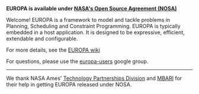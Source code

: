 **EUROPA is available under  [NASA's Open Source Agreement (NOSA) ](http://opensource.arc.nasa.gov/page/nosa-software-agreement)**

Welcome!  EUROPA is a framework to model and tackle problems in Planning, Scheduling and Constraint Programming. EUROPA is typically embedded in a host application. It is designed to be expressive, efficient, extendable and configurable.

For more details, see the [EUROPA wiki](http://code.google.com/p/europa-pso/wiki/EuropaWiki)

For questions, please use the [europa-users](http://groups.google.com/group/europa-users) google group.



---

We thank NASA Ames' [Technology Partnerships Division](http://technology.arc.nasa.gov) and [MBARI](http://www.mbari.org)  for their help in getting  EUROPA released under NOSA.